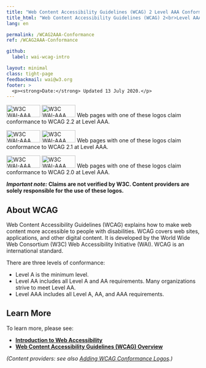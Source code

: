```yaml
---
title: "Web Content Accessibility Guidelines (WCAG) 2 Level AAA Conformance"
title_html: "Web Content Accessibility Guidelines (WCAG) 2<br>Level AAA Conformance"
lang: en

permalink: /WCAG2AAA-Conformance
ref: /WCAG2AAA-Conformance

github:
  label: wai-wcag-intro

layout: minimal
class: tight-page
feedbackmail: wai@w3.org
footer: >
  <p><strong>Date:</strong> Updated 13 July 2020.</p>
---
```


  <p><img src="https://www.w3.org/WAI/WCAG22/wcag2.2AAA-blue.png" alt="W3C WAI-AAA WCAG 2.2" width="88" height="32"> <img src="https://www.w3.org/WAI/WCAG22/wcag2.2AAA.png" alt="W3C WAI-AAA WCAG 2.2" width="88" height="32"> Web pages with one of these logos claim conformance to WCAG 2.2 at Level AAA.</p>
  <p><img src="https://www.w3.org/WAI/wcag21/wcag2.1AAA-blue-v.png" alt="W3C WAI-AAA WCAG 2.1" width="88" height="32"> <img src="https://www.w3.org/WAI/wcag21/wcag2.1AAA-v.png" alt="W3C WAI-AAA WCAG 2.1" width="88" height="32"> Web pages with one of these logos claim conformance to WCAG 2.1 at Level AAA.</p>
  <p><img src="https://www.w3.org/WAI/wcag2AAA-blue.png" alt="W3C WAI-AAA WCAG 2.0" width="88" height="32"> <img src="https://www.w3.org/WAI/wcag2AAA.png" alt="W3C WAI-AAA WCAG 2.0" width="88" height="32"> Web pages with one of these logos claim conformance to WCAG 2.0 at Level AAA.</p>
  <p><strong><em>Important note:</em> Claims are not verified by W3C. Content providers are solely responsible for the use of these logos.</strong></p>
  <h2>About WCAG</h2>
  <p>Web Content Accessibility Guidelines (WCAG) explains how to make web content more accessible to people with disabilities. WCAG covers web sites, applications, and other digital content. It is developed by the World Wide Web Consortium (W3C) Web Accessibility Initiative (WAI). WCAG is an international standard.</p>
  <p>There are three levels of conformance:</p>
  <ul>
    <li>Level A is the minimum level.</li>
    <li>Level AA includes all Level A and AA requirements. Many organizations strive to meet Level AA.</li>
    <li>Level AAA includes all Level A, AA, and AAA requirements.</li>
  </ul>
  <h2>Learn More</h2>
  <p>To learn more, please see:</p>
  <ul>
    <li><strong><a href="https://www.w3.org/WAI/fundamentals/accessibility-intro/" rel="nofollow">Introduction to Web Accessibility</a></strong></li>
    <li><strong><a href="https://www.w3.org/WAI/standards-guidelines/wcag/" rel="nofollow">Web Content Accessibility Guidelines (WCAG) Overview</a></strong></li>
  </ul>
  <p><em>(Content providers: see also <a href="https://www.w3.org/WAI/standards-guidelines/wcag/conformance-logos" rel="nofollow">Adding WCAG Conformance Logos</a>.)</em></p>
 
